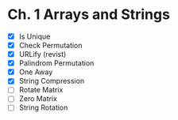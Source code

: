 # Ch. 1 Arrays and Strings

- [x] Is Unique
- [x] Check Permutation
- [x] URLify (revist)
- [x] Palindrom Permutation
- [x] One Away
- [x] String Compression
- [ ] Rotate Matrix
- [ ] Zero Matrix
- [ ] String Rotation

